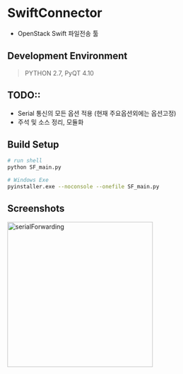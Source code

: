 # SwiftConnector
* OpenStack Swift 파일전송 툴

## Development Environment
> PYTHON 2.7, PyQT 4.10

## TODO::
* Serial 통신의 모든 옵션 적용 (현재 주요옵션외에는 옵션고정)
* 주석 및 소스 정리, 모듈화

## Build Setup
``` bash
# run shell
python SF_main.py

# Windows Exe 
pyinstaller.exe --noconsole --onefile SF_main.py
```

## Screenshots
<div>
<img width="329" alt="serialForwarding" src="https://user-images.githubusercontent.com/18394876/71058842-6caf4380-21a4-11ea-90f1-d4f6889aaf01.png">
<div>
  
  
